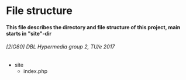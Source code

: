 # File structure
#### This file describes the directory and file structure of this project, main starts in "site"-dir
###### [2IO80] DBL Hypermedia group 2, TU/e 2017

- site
  - index.php
